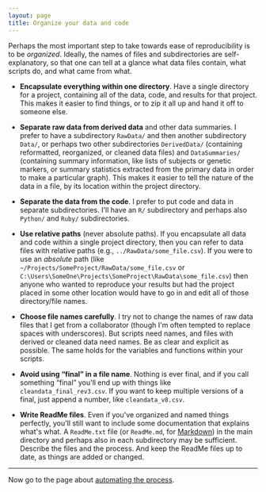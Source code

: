 ```yaml
---
layout: page
title: Organize your data and code
---
```


Perhaps the most important step to take towards ease of
reproducibility is to be _organized_. Ideally, the names of files and
subdirectories are self-explanatory, so that one can tell at a glance
what data files contain, what scripts do, and what came from what.

- **Encapsulate everything within one directory**. Have a single
    directory for a project, containing all of the data, code, and
    results for that project. This makes it easier to find things, or
    to zip it all up and hand it off to someone else.

- **Separate raw data from derived data** and other data summaries. I
    prefer to have a subdirectory `RawData/` and then another
    subdirectory `Data/`, or perhaps two other subdirectories
    `DerivedData/` (containing reformatted, reorganized, or cleaned
    data files) and `DataSummaries/` (containing summary information,
    like lists of subjects or genetic markers, or summary statistics
    extracted from the primary data in order to make a particular
    graph). This makes it easier to tell the nature of the data in a
    file, by its location within the project directory.

- **Separate the data from the code**. I prefer to put code and data in
    separate subdirectories. I'll have an `R/` subdirectory and
    perhaps also `Python/` and `Ruby/` subdirectories.

- **Use relative paths** (never absolute paths). If you encapsulate
    all data and code within a single project directory, then you can
    refer to data files with relative paths (e.g.,
    `../RawData/some_file.csv`). If you were to use an _absolute_
    path (like `~/Projects/SomeProject/RawData/some_file.csv` or
    `C:\Users\SomeOne\Projects\SomeProject\RawData\some_file.csv`)
    then anyone who wanted to reproduce your results but had the
    project placed in some other location would have to go in and edit
    all of those directory/file names.

- **Choose file names carefully**. I try not to change the names of
    raw data files that I get from a collaborator (though I'm often
    tempted to replace spaces with underscores). But scripts need
    names, and files with derived or cleaned data need names. Be as
    clear and explicit as possible. The same holds for the variables
    and functions within your scripts.

- **Avoid using &ldquo;final&rdquo; in a file name**. Nothing is ever
    final, and if you call something &ldquo;final&rdquo; you'll end up
    with things like `cleandata_final_rev3.csv`. If you want to keep
    multiple versions of a final, just append a number, like
    `cleandata_v8.csv`.

- **Write ReadMe files**. Even if you've organized and named things
    perfectly, you'll still want to include some documentation that
    explains what's what. A `ReadMe.txt` file (or `ReadMe.md`, for
    [Markdown](http://daringfireball.net/projects/markdown/)) in the
    main directory and perhaps also in each subdirectory may be
    sufficient. Describe the files and the process. And keep the
    ReadMe files up to date, as things are added or changed.

---

Now go to the page about [automating the process](automate.html).
